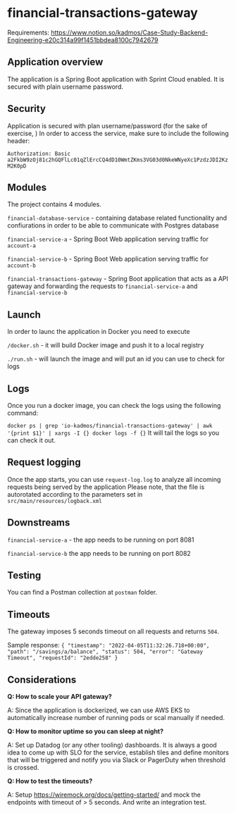 # financial-transactions-gateway

Requirements: https://www.notion.so/kadmos/Case-Study-Backend-Engineering-e20c314a99f1451bbdea8100c7942679

## Application overview
The application is a Spring Boot application with Sprint Cloud enabled. It is secured with plain username password.

## Security

Application is secured with plan username/password (for the sake of exercise, )
In order to access the service, make sure to include the following header:

`Authorization: Basic a2FkbW9zOj81c2hGQFlLc01qZlErcCQ4dD10WmtZKms3VG03d0NkeWNyeXc1PzdzJDI2KzM2K0pD`

## Modules
The project contains 4 modules.

`financial-database-service` - containing database related functionality and confiurations in order to be able to communicate with Postgres database

`financial-service-a` - Spring Boot Web application serving traffic for `account-a`

`financial-service-b` - Spring Boot Web application serving traffic for `account-b`

`financial-transactions-gateway` - Spring Boot application that acts as a API gateway and forwarding the requests to
`financial-service-a` and `financial-service-b`

## Launch
In order to launc the application in Docker you need to execute

`/docker.sh` - it will build Docker image and push it to a local registry

`./run.sh` - will launch the image and will put an id you can use to check for logs


## Logs

Once you run a docker image, you can check the logs using the following command:

` docker ps | grep 'io-kadmos/financial-transactions-gateway' | awk '{print $1}' | xargs -I {} docker logs -f {} `
It will tail the logs so you can check it out.

## Request logging

Once the app starts, you can use `request-log.log` to analyze all incoming requests being served by the application
Please note, that the file is autorotated according to the parameters set in `src/main/resources/logback.xml`

## Downstreams

`financial-service-a` - the app needs to be running on port 8081 

`financial-service-b` the app needs to be running on port 8082

## Testing
You can find a Postman collection at `postman` folder.

## Timeouts

The gateway imposes 5 seconds timeout on all requests and returns `504`. 

Sample response:
`{
"timestamp": "2022-04-05T11:32:26.718+00:00",
"path": "/savings/a/balance",
"status": 504,
"error": "Gateway Timeout",
"requestId": "2edde258"
}`

## Considerations

**Q: How to scale your API gateway?**

A: Since the application is dockerized, 
we can use AWS EKS to automatically increase number of running pods or scal manually if needed.


**Q: How to monitor uptime so you can sleep at night?**

A: Set up Datadog (or any other tooling) dashboards. It is always a good idea to come up with SLO for the service, establish tiles and define monitors 
that will be triggered and notify you via Slack or PagerDuty when threshold is crossed.

**Q: How to test the timeouts?**

A: Setup https://wiremock.org/docs/getting-started/ and mock the endpoints with timeout of > 5 seconds. And write an integration test.
